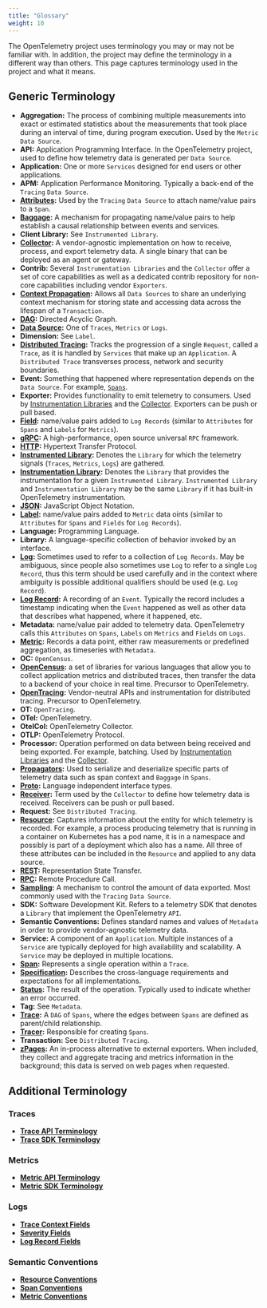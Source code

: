 ```yaml
---
title: "Glossary"
weight: 10
---
```


The OpenTelemetry project uses terminology you may or may not be familiar with.
In addition, the project may define the terminology in a different way than
others. This page captures terminology used in the project and what it means.

## Generic Terminology

- **Aggregation:** The process of combining multiple measurements into exact or
  estimated statistics about the measurements that took place during an
  interval of time, during program execution. Used by the `Metric` `Data Source`.
- **API:** Application Programming Interface. In the OpenTelemetry project,
  used to define how telemetry data is generated per `Data Source`.
- **Application:** One or more `Services` designed for end users or other applications.
- **APM:** Application Performance Monitoring. Typically a back-end of the
  `Tracing` `Data Source`.
- **[Attributes](https://github.com/open-telemetry/opentelemetry-specification/blob/master/specification/common/common.md#attributes):**
  Used by the `Tracing` `Data Source` to attach name/value pairs to a `Span`.
- **[Baggage](https://opentelemetry.io/docs/concepts/overview/#baggage):** A
  mechanism for propagating name/value pairs to help establish a causal
  relationship between events and services.
- **Client Library:** See `Instrumented Library`.
- **[Collector](https://opentelemetry.io/docs/concepts/overview/#collector):**
  A vendor-agnostic implementation on how to receive, process, and export
  telemetry data. A single binary that can be deployed as an agent or gateway.
- **Contrib:** Several `Instrumentation Libraries` and the `Collector` offer a set
  of core capabilities as well as a dedicated contrib repository for non-core
  capabilities including vendor `Exporters`.
- **[Context
  Propagation](https://opentelemetry.io/docs/concepts/overview/#context-propagation):**
  Allows all `Data Sources` to share an underlying context mechanism for storing
  state and accessing data across the lifespan of a `Transaction`.
- **[DAG](https://en.wikipedia.org/wiki/Directed_acyclic_graph):** Directed Acyclic Graph.
- **[Data
  Source](https://opentelemetry.io/docs/concepts/overview/#data-sources):** One
  of `Traces`, `Metrics` or `Logs`.
- **Dimension:** See `Label`.
- **[Distributed
  Tracing](https://opentelemetry.io/docs/concepts/overview/#distributed-tracing):**
  Tracks the progression of a single `Request`, called a `Trace`, as it is handled
  by `Services` that make up an `Application`. A `Distributed Trace` transverses
  process, network and security boundaries.
- **Event:** Something that happened where representation depends on the `Data
  Source`. For example,
  [`Spans`](https://github.com/open-telemetry/opentelemetry-specification/blob/master/specification/trace/api.md#add-events).
- **Exporter:** Provides functionality to emit telemetry to consumers. Used by
  [Instrumentation
  Libraries](https://github.com/open-telemetry/opentelemetry-specification/blob/master/specification/glossary.md#exporter-library)
  and the
  [Collector](https://opentelemetry.io/docs/collector/configuration/#exporters).
  Exporters can be push or pull based.
- **[Field](https://github.com/open-telemetry/opentelemetry-specification/blob/master/specification/logs/data-model.md#field-kinds):**
  name/value pairs added to `Log Records` (similar to `Attributes` for `Spans` and
  `Labels` for `Metrics`).
- **[gRPC](https://grpc.io):** A high-performance, open source universal `RPC` framework.
- **[HTTP](https://en.wikipedia.org/wiki/Hypertext_Transfer_Protocol):** Hypertext Transfer Protocol.
- **[Instrumented
  Library](https://github.com/open-telemetry/opentelemetry-specification/blob/master/specification/glossary.md#instrumented-library):**
  Denotes the `Library` for which the telemetry signals (`Traces`, `Metrics`, `Logs`)
  are gathered.
- **[Instrumentation
  Library](https://github.com/open-telemetry/opentelemetry-specification/blob/master/specification/glossary.md#instrumentation-library):**
  Denotes the `Library` that provides the instrumentation for a given
  `Instrumented Library`. `Instrumented Library` and `Instrumentation Library` may be
  the same `Library` if it has built-in OpenTelemetry instrumentation.
- **[JSON](https://en.wikipedia.org/wiki/JSON):** JavaScript Object Notation.
- **[Label](https://github.com/open-telemetry/opentelemetry-specification/blob/master/specification/metrics/api.md#labels):**
  name/value pairs added to `Metric` data oints (similar to `Attributes` for `Spans`
  and `Fields` for `Log Records`).
- **Language:** Programming Language.
- **Library:** A language-specific collection of behavior invoked by an interface.
- **[Log](https://github.com/open-telemetry/opentelemetry-specification/blob/master/specification/glossary.md#log):**
  Sometimes used to refer to a collection of `Log Records`. May be ambiguous,
  since people also sometimes use `Log` to refer to a single `Log Record`, thus
  this term should be used carefully and in the context where ambiguity is
  possible additional qualifiers should be used (e.g. `Log Record`).
- **[Log
  Record](https://github.com/open-telemetry/opentelemetry-specification/blob/master/specification/glossary.md#log-record):**
  A recording of an `Event`. Typically the record includes a timestamp indicating
  when the `Event` happened as well as other data that describes what happened,
  where it happened, etc.
- **Metadata:** name/value pair added to telemetry data. OpenTelemetry calls
  this `Attributes` on `Spans`, `Labels` on `Metrics` and `Fields` on `Logs`.
- **[Metric](https://opentelemetry.io/docs/concepts/overview/#metrics):**
  Records a data point, either raw measurements or predefined aggregation, as
  timeseries with `Metadata`.
- **OC:** `OpenCensus`.
- **[OpenCensus](https://opencensus.io):** a set of libraries for various languages that allow you to
  collect application metrics and distributed traces, then transfer the data to
  a backend of your choice in real time. Precursor to OpenTelemetry.
- **[OpenTracing](https://opentracing.io):** Vendor-neutral APIs and instrumentation for distributed tracing. Precursor to OpenTelemetry.
- **OT:** `OpenTracing`.
- **OTel:** OpenTelemetry.
- **OtelCol:** OpenTelemetry Collector.
- **OTLP:** OpenTelemetry Protocol.
- **Processor:** Operation performed on data between being received and being
  exported. For example, batching. Used by [Instrumentation
  Libraries](https://github.com/open-telemetry/opentelemetry-specification/blob/master/specification/trace/sdk.md#span-processor)
  and the
  [Collector](https://opentelemetry.io/docs/collector/configuration/#processors).
- **[Propagators](https://opentelemetry.io/docs/concepts/overview/):** Used to
  serialize and deserialize specific parts of telemetry data such as span
  context and `Baggage` in `Spans`.
- **[Proto](https://opentelemetry.io/docs/concepts/overview/#proto):** Language independent interface types.
- **[Receiver](https://opentelemetry.io/docs/collector/configuration/#receivers):**
  Term used by the `Collector` to define how telemetry data is received.
  Receivers can be push or pull based.
- **Request:** See `Distributed Tracing`.
- **[Resource](https://opentelemetry.io/docs/concepts/overview/#resource):**
  Captures information about the entity for which telemetry is recorded. For
  example, a process producing telemetry that is running in a container on
  Kubernetes has a pod name, it is in a namespace and possibly is part of a
  deployment which also has a name. All three of these attributes can be
  included in the `Resource` and applied to any data source.
- **[REST](https://en.wikipedia.org/wiki/Representational_state_transfer):** Representation State Transfer.
- **[RPC](https://en.wikipedia.org/wiki/Remote_procedure_call):** Remote Procedure Call.
- **[Sampling](https://github.com/open-telemetry/opentelemetry-specification/blob/master/specification/trace/sdk.md#sampling):**
  A mechanism to control the amount of data exported. Most commonly used with
  the `Tracing` `Data Source`.
- **SDK:** Software Development Kit. Refers to a telemetry SDK that denotes a
  `Library` that implement the OpenTelemetry `API`.
- **Semantic Conventions:** Defines standard names and values of `Metadata` in
  order to provide vendor-agnostic telemetry data.
- **Service:** A component of an `Application`. Multiple instances of a
  `Service` are typically deployed for high availability and scalability. A
  `Service` may be deployed in multiple locations.
- **[Span](https://github.com/open-telemetry/opentelemetry-specification/blob/master/specification/trace/api.md#span):**
  Represents a single operation within a `Trace`.
- **[Specification](https://opentelemetry.io/docs/concepts/overview/#specification):**
  Describes the cross-language requirements and expectations for all
  implementations.
- **[Status](https://github.com/open-telemetry/opentelemetry-specification/blob/master/specification/trace/api.md#set-status):**
  The result of the operation. Typically used to indicate whether an error
  occurred.
- **Tag:** See `Metadata`.
- **[Trace](https://github.com/open-telemetry/opentelemetry-specification/blob/master/specification/overview.md#trace):**
  A `DAG` of `Spans`, where the edges between `Spans` are defined as
  parent/child relationship.
- **[Tracer](https://github.com/open-telemetry/opentelemetry-specification/blob/master/specification/trace/api.md#tracer):**
  Responsible for creating `Spans`.
- **Transaction:** See `Distributed Tracing`.
- **[zPages](https://github.com/open-telemetry/opentelemetry-specification/blob/master/experimental/trace/zpages.md):**
  An in-process alternative to external exporters. When included, they collect
  and aggregate tracing and metrics information in the background; this data is
  served on web pages when requested.

## Additional Terminology

### Traces

- **[Trace API Terminology](https://github.com/open-telemetry/opentelemetry-specification/blob/master/specification/trace/api.md)**
- **[Trace SDK Terminology](https://github.com/open-telemetry/opentelemetry-specification/blob/master/specification/trace/sdk.md)**

### Metrics

- **[Metric API Terminology](https://github.com/open-telemetry/opentelemetry-specification/blob/master/specification/metrics/api.md#overview)**
- **[Metric SDK Terminology](https://github.com/open-telemetry/opentelemetry-specification/blob/master/specification/metrics/sdk.md#sdk-terminology)**

### Logs

- **[Trace Context Fields](https://github.com/open-telemetry/opentelemetry-specification/blob/master/specification/logs/data-model.md#trace-context-fields)**
- **[Severity Fields](https://github.com/open-telemetry/opentelemetry-specification/blob/master/specification/logs/data-model.md#severity-fields)**
- **[Log Record Fields](https://github.com/open-telemetry/opentelemetry-specification/blob/master/specification/logs/data-model.md#log-and-event-record-definition)**

### Semantic Conventions

- **[Resource Conventions](https://github.com/open-telemetry/opentelemetry-specification/blob/master/specification/resource/semantic_conventions/README.md)**
- **[Span Conventions](https://github.com/open-telemetry/opentelemetry-specification/blob/master/specification/trace/semantic_conventions/README.md)**
- **[Metric Conventions](https://github.com/open-telemetry/opentelemetry-specification/blob/master/specification/metrics/semantic_conventions/README.md)**
